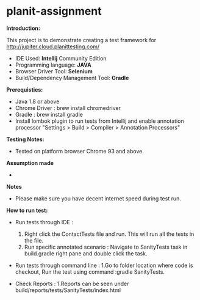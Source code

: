 # planit-assignment

**Introduction:**

This project is to demonstrate creating a test framework for http://jupiter.cloud.planittesting.com/
* IDE Used: **Intellij** Community Edition
* Programming language: **JAVA**
* Browser Driver Tool: **Selenium**
* Build/Dependency Management Tool: **Gradle**

**Prerequisties:**

* Java 1.8 or above
* Chrome Driver : brew install chromedriver
* Gradle : brew install gradle
* Install lombok plugin to run tests from Intellij and enable annotation processor
  "Settings > Build > Compiler > Annotation Processors"


**Testing Notes:**

* Tested on platform browser Chrome 93 and above.

**Assumption made**

*

**Notes**

* Please make sure you have decent internet speed during test run.

**How to run test:**

* Run tests through IDE :
  1. Right click the ContactTests file and run. This will run all the tests in the file.
  2. Run specific annotated scenario : Navigate to SanityTests task in build.gradle right pane and double click the task.

* Run tests through command line :
  1.Go to folder location where code is checkout, Run the test using command :gradle SanityTests.
* Check Reports :
  1.Reports can be seen under build/reports/tests/SanityTests/index.html